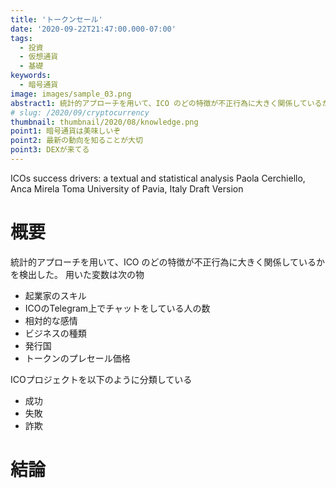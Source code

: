 ```yaml
---
title: 'トークンセール'
date: '2020-09-22T21:47:00.000-07:00'
tags:
  - 投資
  - 仮想通貨
  - 基礎
keywords:
  - 暗号通貨
image: images/sample_03.png
abstract1: 統計的アプローチを用いて、ICO のどの特徴が不正行為に大きく関係しているかを検出した。
# slug: /2020/09/cryptocurrency
thumbnail: thumbnail/2020/08/knowledge.png
point1: 暗号通貨は美味しいぞ
point2: 最新の動向を知ることが大切
point3: DEXが来てる
---
```


ICOs success drivers: a textual and statistical analysis
Paola Cerchiello, Anca Mirela Toma
University of Pavia, Italy
Draft Version

# 概要
統計的アプローチを用いて、ICO のどの特徴が不正行為に大きく関係しているかを検出した。
用いた変数は次の物
- 起業家のスキル
- ICOのTelegram上でチャットをしている人の数
- 相対的な感情
- ビジネスの種類
- 発行国
- トークンのプレセール価格

ICOプロジェクトを以下のように分類している
- 成功
- 失敗
- 詐欺

# 結論

